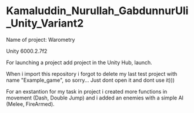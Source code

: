 # Kamaluddin_Nurullah_GabdunnurUli_Unity_Variant2

Name of project: Warometry

Unity 6000.2.7f2

For launching a project add project in the Unity Hub, launch.

When i import this repository i forgot to delete my last test project with name "Example_game", so sorry... Just dont open it and dont use it)))

For an exstantion for my task in project i created more functions in movement (Dash, Double Jump) and i added an enemies with a simple AI (Melee, FireArmed).

